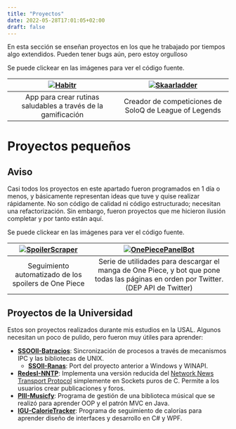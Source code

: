 ```yaml
---
title: "Proyectos"
date: 2022-05-28T17:01:05+02:00
draft: false
---
```


En esta sección se enseñan proyectos en los que he trabajado por tiempos algo extendidos. Pueden tener bugs aún, pero estoy orgulloso

Se puede clickear en las imágenes para ver el código fuente.

| [![Habitr](https://jos.s-ul.eu/XP9i3nF4)](https://github.com/Josde/habitr_tfg) | [![Skaarladder](https://jos.s-ul.eu/KdCDDn3f)](https://github.com/Josde/Skaarladder) |
|:------------------------------------------------------------------------------:|:------------------------------------------------------------------------------------:|
| App para crear rutinas saludables a través de la gamificación                  | Creador de competiciones de SoloQ de League of Legends                               |

# Proyectos pequeños

## Aviso

Casi todos los proyectos en este apartado fueron programados en 1 día o menos, y básicamente representan ideas que tuve y quise realizar rápidamente.
No son código de calidad ni código estructurado; necesitan una refactorización.
Sin embargo, fueron proyectos que me hicieron ilusión completar y por tanto están aquí.

Se puede clickear en las imágenes para ver el código fuente.

| [![SpoilerScraper](https://jos.s-ul.eu/NjCAx2S6)](https://github.com/Josde/SpoilerScraper) | [![OnePiecePanelBot](https://jos.s-ul.eu/rHGosQ5t)](https://github.com/Josde/OnePiecePanelBot)                                        |
|:------------------------------------------------------------------------------------------:|:-------------------------------------------------------------------------------------------------------------------------------------:|
| Seguimiento automatizado de los spoilers de One Piece                                      | Serie de utilidades para descargar el manga de One Piece, y bot que pone todas las páginas en orden por Twitter. (DEP API de Twitter) |

## Proyectos de la Universidad

Estos son proyectos realizados durante mis estudios en la USAL. Algunos necesitan un poco de pulido, pero fueron muy útiles para aprender:

- **[SSOOII-Batracios](https://github.com/Josde/SSOOII-Batracios)**: Sincronización de procesos a través de mecanismos IPC y las bibliotecas de UNIX.
  - **[SSOII-Ranas](https://github.com/Josde/SSOOII-Ranas)**: Port del proyecto anterior a Windows y WINAPI.
- **[RedesI-NNTP](https://github.com/Josde/RedesI-NNTP)**: Implementa una versión reducida del [Network News Transport Protocol](https://es.wikipedia.org/wiki/Network_News_Transport_Protocol) simplemente en Sockets puros de C. Permite a los usuarios crear publicaciones y foros.
- **[PIII-Musicfy](https://github.com/Josde/PIII-Musicfy)**: Programa de gestión de una biblioteca músical que se realizó para aprender OOP y el patrón MVC en Java.
- **[IGU-CalorieTracker](https://github.com/Josde/IGU-CalorieTracker2)**: Programa de seguimiento de calorías para aprender diseño de interfaces y desarrollo en C# y WPF.